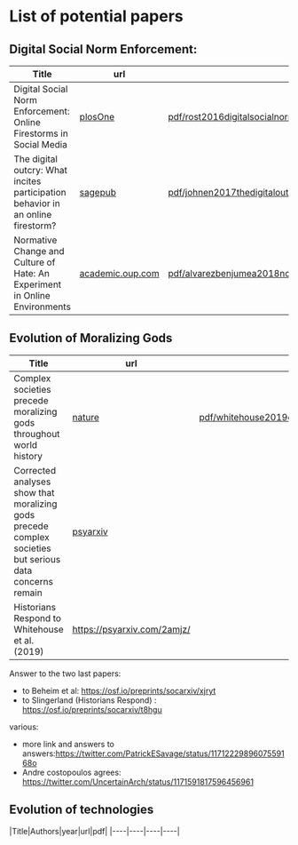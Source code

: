 # List of potential papers



## Digital Social Norm Enforcement: 

|Title|url|pdf|
|----|----|----|
| Digital Social Norm Enforcement: Online Firestorms in Social Media | [plosOne](https://journals.plos.org/plosone/article?id=10.1371/journal.pone.0155923) | [pdf/rost2016digitalsocialnorm.pdf](pdf/rost2016digitalsocialnorm.pdf)|
| The digital outcry: What incites participation behavior in an online firestorm? | [sagepub](https://journals.sagepub.com/doi/abs/10.1177/1461444817741883) | [pdf/johnen2017thedigitaloutcry.pdf](pdf/johnen2017thedigitaloutcry.pdf)|
| Normative Change and Culture of Hate: An Experiment in Online Environments | [academic.oup.com](https://academic.oup.com/esr/article/34/3/223/4944213)|[pdf/alvarezbenjumea2018normativechangeandcultureofhate.pdf](pdf/alvarezbenjumea2018normativechangeandcultureofhate.pdf)|


## Evolution of Moralizing Gods

|Title|url|pdf|
|----|----|----|
| Complex societies precede moralizing gods throughout world history| [nature](https://www.nature.com/articles/s41586-019-1043-4) | [pdf/whitehouse2019complexsocietiesprecemoralizinggods.pdf](pdf/whitehouse2019complexsocietiesprecemoralizinggods.pdf)|
| Corrected analyses show that moralizing gods precede complex societies but serious data concerns remain| [psyarxiv](https://psyarxiv.com/jwa2n/) | |
|Historians Respond to Whitehouse et al.(2019)|https://psyarxiv.com/2amjz/||


Answer to the two last papers:
* to Beheim et al: https://osf.io/preprints/socarxiv/xjryt
* to Slingerland (Historians Respond) : https://osf.io/preprints/socarxiv/t8hgu

various:

* more link and answers to answers:https://twitter.com/PatrickESavage/status/1171222989607559168o
* Andre costopoulos agrees: https://twitter.com/UncertainArch/status/1171591817596456961


## Evolution of technologies

|Title|Authors|year|url|pdf|
|----|----|----|----|
